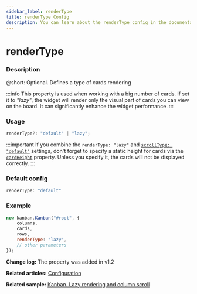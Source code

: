 ```yaml
---
sidebar_label: renderType
title: renderType Config
description: You can learn about the renderType config in the documentation of the DHTMLX JavaScript Kanban library. Browse developer guides and API reference, try out code examples and live demos, and download a free 30-day evaluation version of DHTMLX Kanban.
---
```


# renderType

### Description

@short: Optional. Defines a type of cards rendering

:::info
This property is used when working with a big number of cards. If set it to *"lazy"*, the widget will render only the visual part of cards you can view on the board. It can significantly enhance the widget performance.
:::

### Usage

~~~jsx {}
renderType?: "default" | "lazy";
~~~  

:::important
If you combine the `renderType: "lazy"` and [`scrollType: "default"`](api/config/js_kanban_scrolltype_config.md) settings, don't forget to specify a static height for cards via the [`cardHeight`](api/config/js_kanban_cardheight_config.md) property. Unless you specify it, the cards will not be displayed correctly.
:::

### Default config

~~~jsx {}
renderType: "default"
~~~

### Example

~~~jsx {5}
new kanban.Kanban("#root", {
	columns,
	cards,
	rows,
	renderType: "lazy",
	// other parameters
});
~~~

**Change log:** The property was added in v1.2

**Related articles:** [Configuration](../../../guides/configuration#cards)

**Related sample:** [Kanban. Lazy rendering and column scroll](https://snippet.dhtmlx.com/xez9ghqq?tag=kanban)